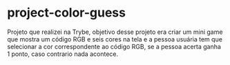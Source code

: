 # project-color-guess
Projeto que realizei na Trybe,  objetivo desse projeto era criar um mini game que mostra um código RGB e seis cores na tela e a pessoa usuária tem que selecionar a cor correspondente ao código RGB, se a pessoa acerta ganha 1 ponto, caso contrario nada acontece.
